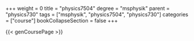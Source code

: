 +++
weight = 0
title = "physics7504"
degree = "msphysik"
parent = "physics730"
tags = ["msphysik", "physics7504", "physics730"]
categories = ["course"]
bookCollapseSection = false
+++

{{< genCoursePage >}}
